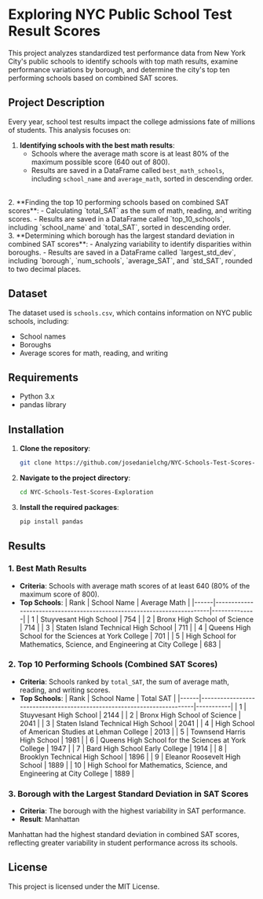 # Exploring NYC Public School Test Result Scores

This project analyzes standardized test performance data from New York City's public schools to identify schools with top math results, examine performance variations by borough, and determine the city's top ten performing schools based on combined SAT scores.

## Project Description

Every year, school test results impact the college admissions fate of millions of students. This analysis focuses on:

1. **Identifying schools with the best math results**:
   - Schools where the average math score is at least 80% of the maximum possible score (640 out of 800).
   - Results are saved in a DataFrame called `best_math_schools`, including `school_name` and `average_math`, sorted in descending order.
<br>
2. **Finding the top 10 performing schools based on combined SAT scores**:
   - Calculating `total_SAT` as the sum of math, reading, and writing scores.
   - Results are saved in a DataFrame called `top_10_schools`, including `school_name` and `total_SAT`, sorted in descending order.
<br>
3. **Determining which borough has the largest standard deviation in combined SAT scores**:
   - Analyzing variability to identify disparities within boroughs.
   - Results are saved in a DataFrame called `largest_std_dev`, including `borough`, `num_schools`, `average_SAT`, and `std_SAT`, rounded to two decimal places.

## Dataset

The dataset used is `schools.csv`, which contains information on NYC public schools, including:

- School names
- Boroughs
- Average scores for math, reading, and writing

## Requirements

- Python 3.x
- pandas library

## Installation

1. **Clone the repository**:

   ```bash
   git clone https://github.com/josedanielchg/NYC-Schools-Test-Scores-Exploration.git
   ```

2. **Navigate to the project directory**:

   ```bash
   cd NYC-Schools-Test-Scores-Exploration
   ```

3. **Install the required packages**:

   ```bash
   pip install pandas
   ```

## Results

### 1. Best Math Results
- **Criteria**: Schools with average math scores of at least 640 (80% of the maximum score of 800).
- **Top Schools**:
  | Rank | School Name                                                             | Average Math |
  |------|------------------------------------------------------------------------|--------------|
  | 1    | Stuyvesant High School                                                | 754          |
  | 2    | Bronx High School of Science                                          | 714          |
  | 3    | Staten Island Technical High School                                   | 711          |
  | 4    | Queens High School for the Sciences at York College                   | 701          |
  | 5    | High School for Mathematics, Science, and Engineering at City College | 683          |

### 2. Top 10 Performing Schools (Combined SAT Scores)
- **Criteria**: Schools ranked by `total_SAT`, the sum of average math, reading, and writing scores.
- **Top Schools**:
  | Rank | School Name                                                             | Total SAT |
  |------|------------------------------------------------------------------------|-----------|
  | 1    | Stuyvesant High School                                                | 2144      |
  | 2    | Bronx High School of Science                                          | 2041      |
  | 3    | Staten Island Technical High School                                   | 2041      |
  | 4    | High School of American Studies at Lehman College                     | 2013      |
  | 5    | Townsend Harris High School                                           | 1981      |
  | 6    | Queens High School for the Sciences at York College                   | 1947      |
  | 7    | Bard High School Early College                                        | 1914      |
  | 8    | Brooklyn Technical High School                                        | 1896      |
  | 9    | Eleanor Roosevelt High School                                         | 1889      |
  | 10   | High School for Mathematics, Science, and Engineering at City College | 1889      |

### 3. Borough with the Largest Standard Deviation in SAT Scores
- **Criteria**: The borough with the highest variability in SAT performance.
- **Result**: Manhattan

Manhattan had the highest standard deviation in combined SAT scores, reflecting greater variability in student performance across its schools.

## License

This project is licensed under the MIT License.